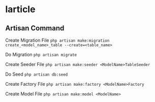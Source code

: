 # larticle

## Artisan Command

Create Migration File
```php artisan make:migration create_<model_name>_table --create=<table_name>```

Do Migration
```php artisan migrate```

Create Seeder File
```php artisan make:seeder <ModelName>TableSeeder```

Do Seed
```php artisan db:seed```

Create Factory File
```php artisan make:factory <ModelName>Factory```

Create Model File
```php artisan make:model <ModelName>```
